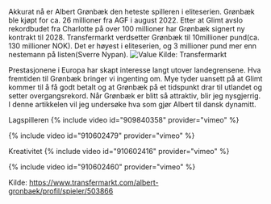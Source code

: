 
Akkurat nå er Albert Grønbæk den heteste spilleren i eliteserien. Grønbæk ble kjøpt for ca. 26 millioner fra AGF i august 2022. Etter at Glimt avslo rekordbudet fra Charlotte på over 100 millioner har Grønbæk signert ny kontrakt til 2028. Transfermarkt verdsetter Grønbæk til 10millioner pund(ca. 130 millioner NOK). Det er høyest i eliteserien, og 3 millioner pund mer enn nestemann på listen(Sverre Nypan).
![Value](C:\Users\henri\Desktop\Ball\A.G.jpg)
Kilde: Transfermarkt

Prestasjonene i Europa har skapt interesse langt utover landegrensene.  Hva fremtiden til Grønbæk bringer vi ingenting om. Mye tyder uansett på at Glimt kommer til å få godt betalt og at Grønbæk på et tidspunkt drar til utlandet og setter overgangsrekord. Når Grønbæk er blitt så attraktiv, blir jeg nysgjerrig. I denne artikkelen vil jeg undersøke hva som gjør Albert til dansk dynamitt.   

Lagspilleren
{% include video id="909840358" provider="vimeo" %}

{% include video id="910602479" provider="vimeo" %}


Kreativitet
{% include video id="910602416" provider="vimeo" %}

{% include video id="910602460" provider="vimeo" %}



Kilde:
https://www.transfermarkt.com/albert-gronbaek/profil/spieler/503866

